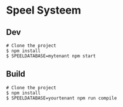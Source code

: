 Speel Systeem
=======================

## Dev

```
# Clone the project
$ npm install
$ SPEELDATABASE=mytenant npm start
```

## Build

```
# Clone the project
$ npm install
$ SPEELDATABASE=yourtenant npm run compile
```
